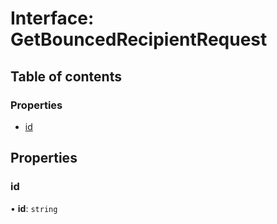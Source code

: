 # Interface: GetBouncedRecipientRequest

## Table of contents

### Properties

- [id](GetBouncedRecipientRequest.md#id)

## Properties

### id

• **id**: `string`
